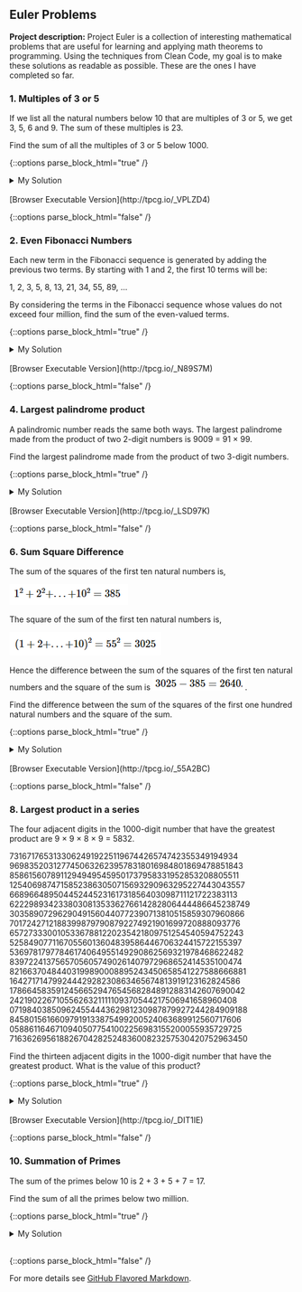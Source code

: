 ## Euler Problems

**Project description:** Project Euler is a collection of interesting mathematical problems that are useful for learning and applying math theorems to programming. Using the techniques from Clean Code, my goal is to make these solutions as readable as possible. These are the ones I have completed so far.

### 1. Multiples of 3 or 5

If we list all the natural numbers below 10 that are multiples of 3 or 5, we get 3, 5, 6 and 9. The sum of these multiples is 23.

Find the sum of all the multiples of 3 or 5 below 1000.

{::options parse_block_html="true" /}

<details><summary markdown="span">My Solution</summary>
```python
total = 0
for potential_multiple in range(1000):
  if(potential_multiple % 3 == 0 or potential_multiple % 5 == 0):
    total += potential_multiple
print(total)
```
</details>
<br/>
[Browser Executable Version](http://tpcg.io/_VPLZD4)

{::options parse_block_html="false" /}



### 2. Even Fibonacci Numbers

Each new term in the Fibonacci sequence is generated by adding the previous two terms. By starting with 1 and 2, the first 10 terms will be:

1, 2, 3, 5, 8, 13, 21, 34, 55, 89, ...

By considering the terms in the Fibonacci sequence whose values do not exceed four million, find the sum of the even-valued terms.

{::options parse_block_html="true" /}

<details><summary markdown="span">My Solution</summary>
```python
first_term = 1
second_term = 2
total = 2

while(first_term < 4e6 and second_term < 4e6):
  first_term += second_term
  if first_term % 2 == 0:
    total += first_term
  second_term += first_term
  if second_term % 2 == 0:
    total += second_term
print(total)
```
</details>
<br/>
[Browser Executable Version](http://tpcg.io/_0YXYWY)

{::options parse_block_html="false" /}

### 3. Largest Prime Factor

The prime factors of 13195 are 5, 7, 13 and 29.

What is the largest prime factor of the number 600851475143 ?

{::options parse_block_html="true" /}

<details><summary markdown="span">My Solution</summary>
```python
import math

def largest_prime_factor(factorable_number):
  prime_list = find_smaller_primes(factorable_number)
  for prime in reversed(prime_list):
    if factorable_number % prime == 0:
      return prime
  return "no prime factors."

def find_smaller_primes(upper_bound):
  primes = []
  while upper_bound % 2 == 0:
    primes.append(2)
    upper_bound //= 2

  divisor = 3
  while divisor * divisor <= upper_bound:
    if upper_bound % divisor == 0:
      primes.append(divisor)
      upper_bound //= divisor
    else:
      divisor += 2

  if upper_bound != 1: primes.append(upper_bound)
  return primes
  
print(largest_prime_factor(600851475143))
```
</details>
<br/>
[Browser Executable Version](http://tpcg.io/_N89S7M)

{::options parse_block_html="false" /}

### 4. Largest palindrome product

A palindromic number reads the same both ways. The largest palindrome made from the product of two 2-digit numbers is 9009 = 91 × 99.

Find the largest palindrome made from the product of two 3-digit numbers.

{::options parse_block_html="true" /}

<details><summary markdown="span">My Solution</summary>
```python
def largest_palindrome_product(number_of_digits):
  upper_bound = ""
  largest_palindrome = 0
  for each in range(0, number_of_digits):
    upper_bound += "9"
  upper_bound = int(upper_bound)
  while upper_bound ** 2 > largest_palindrome:
    for second_factor in reversed(range(1, upper_bound+1)):
      if is_palindrome(second_factor * upper_bound):
        largest_palindrome = max(largest_palindrome, second_factor * upper_bound)
        break
    upper_bound -= 1
  return largest_palindrome

def is_palindrome(potential_palindrome):
  letters = str(potential_palindrome)
  check_from_beginning = 0
  for check_from_end in reversed(letters):
    if check_from_end != letters[check_from_beginning]:
      return False
    check_from_beginning += 1
  return True

print(largest_palindrome_product(3))
```
</details>
<br/>
[Browser Executable Version](http://tpcg.io/_Q2GAZ7)

{::options parse_block_html="false" /}

### 5. Smallest Multiple

2520 is the smallest number that can be divided by each of the numbers from 1 to 10 without any remainder.

What is the smallest positive number that is evenly divisible by all of the numbers from 1 to 20?

{::options parse_block_html="true" /}

<details><summary markdown="span">My Solution</summary>
```python
def least_common_multiple(upper_bound):
  possible_factors_remaining = [each for each in range(2, upper_bound+1)]
  primes_and_powers = {}
  
  while possible_factors_remaining:
    prime_factor = possible_factors_remaining[0]
    primes_and_powers[prime_factor] = 1
    primes_and_powers = find_nonprime_factors(primes_and_powers, prime_factor, upper_bound)
    possible_factors_remaining = remove_multiples(possible_factors_remaining, prime_factor)
  
  total = 1
  for factor, exponent in primes_and_powers.items():
    total *= factor ** exponent
  return total

def find_nonprime_factors(primes_and_powers, prime_factor, upper_bound):
    power = 2
    while prime_factor ** power < upper_bound:
      primes_and_powers[prime_factor] = primes_and_powers.get(prime_factor) + 1
      power += 1
    return primes_and_powers
  
def remove_multiples(possible_factors_remaining, prime_factor):
    for multiple in possible_factors_remaining:
      if multiple % prime_factor == 0:
        possible_factors_remaining.remove(multiple)
    return possible_factors_remaining
  

print(least_common_multiple(20))
```
</details>
<br/>
[Browser Executable Version](http://tpcg.io/_LSD97K)

{::options parse_block_html="false" /}

### 6. Sum Square Difference

The sum of the squares of the first ten natural numbers is,

<img src="images/sum_square1.PNG?raw=true"/>

The square of the sum of the first ten natural numbers is,

<img src="images/sum_square2.PNG?raw=true"/>

Hence the difference between the sum of the squares of the first ten natural numbers and the square of the sum is
<img src="images/sum_square3.PNG?raw=true"/>.

Find the difference between the sum of the squares of the first one hundred natural numbers and the square of the sum.

{::options parse_block_html="true" /}

<details><summary markdown="span">My Solution</summary>
```python
def square_of_sum(upper_bound):
    sum_to_be_squared = 0
    for each in range(1, upper_bound+1):
        sum_to_be_squared += each
    return sum_to_be_squared ** 2
	
def sum_of_squares(upper_bound):
    sum_of_squares = 0
    for each in range(1, upper_bound+1):
        sum_of_squares += each ** 2
    return sum_of_squares

print(square_of_sum(100) - sum_of_squares(100))
```
</details>
<br/>
[Browser Executable Version](http://tpcg.io/_KIMC2B)

{::options parse_block_html="false" /}

### 7. 10001st Prime

By listing the first six prime numbers: 2, 3, 5, 7, 11, and 13, we can see that the 6th prime is 13.

What is the 10 001st prime number?

{::options parse_block_html="true" /}

<details><summary markdown="span">My Solution</summary>
```python
import math


def is_prime(potential_prime):
  if (potential_prime == 1): return False
  if (potential_prime < 4): return True
  if (potential_prime % 2 == 0): return False
  if (potential_prime < 9): return True
  if (potential_prime % 3 == 0): return False
  max_prime_factor = math.floor(math.sqrt(potential_prime))
  prime_factor = 5
  while prime_factor <= max_prime_factor:
    if potential_prime % prime_factor == 0: return False
    if potential_prime % (prime_factor + 2) == 0: return False
    prime_factor += 6
  return True


def nth_prime(n):
  count = 1
  candidate = 1
  while (count < n):
    candidate = candidate + 2
    if (is_prime(candidate)): count += 1
  return candidate


print(nth_prime(10001))
```
</details>
<br/>
[Browser Executable Version](http://tpcg.io/_55A2BC)

{::options parse_block_html="false" /}

### 8. Largest product in a series

The four adjacent digits in the 1000-digit number that have the greatest product are 9 × 9 × 8 × 9 = 5832.

73167176531330624919225119674426574742355349194934
96983520312774506326239578318016984801869478851843
85861560789112949495459501737958331952853208805511
12540698747158523863050715693290963295227443043557
66896648950445244523161731856403098711121722383113
62229893423380308135336276614282806444486645238749
30358907296290491560440772390713810515859307960866
70172427121883998797908792274921901699720888093776
65727333001053367881220235421809751254540594752243
52584907711670556013604839586446706324415722155397
53697817977846174064955149290862569321978468622482
83972241375657056057490261407972968652414535100474
82166370484403199890008895243450658541227588666881
16427171479924442928230863465674813919123162824586
17866458359124566529476545682848912883142607690042
24219022671055626321111109370544217506941658960408
07198403850962455444362981230987879927244284909188
84580156166097919133875499200524063689912560717606
05886116467109405077541002256983155200055935729725
71636269561882670428252483600823257530420752963450

Find the thirteen adjacent digits in the 1000-digit number that have the greatest product. What is the value of this product?

{::options parse_block_html="true" /}

<details><summary markdown="span">My Solution</summary>
```python
import math

def product_finder(sequence_with_newlines, digits):
  if len(sequence_with_newlines) < digits: raise ValueError("Sequence is too short.")
  sequence = [int(every_number) for every_number in sequence_with_newlines if every_number != "\n"] 
  candidates = []
  for candidate_initialization in range(0, digits):
    candidates.append(sequence.pop(0))
  product = 1
  while(sequence):
    candidates.remove(candidates[0])
    candidates.append(sequence.pop(0))
    product = max(product, math.prod(candidates))
  return product

sequence = '''73167176531330624919225119674426574742355349194934
96983520312774506326239578318016984801869478851843
85861560789112949495459501737958331952853208805511
12540698747158523863050715693290963295227443043557
66896648950445244523161731856403098711121722383113
62229893423380308135336276614282806444486645238749
30358907296290491560440772390713810515859307960866
70172427121883998797908792274921901699720888093776
65727333001053367881220235421809751254540594752243
52584907711670556013604839586446706324415722155397
53697817977846174064955149290862569321978468622482
83972241375657056057490261407972968652414535100474
82166370484403199890008895243450658541227588666881
16427171479924442928230863465674813919123162824586
17866458359124566529476545682848912883142607690042
24219022671055626321111109370544217506941658960408
07198403850962455444362981230987879927244284909188
84580156166097919133875499200524063689912560717606
05886116467109405077541002256983155200055935729725
71636269561882670428252483600823257530420752963450'''

print(product_finder(sequence, 13))
```
</details>
<br/>
[Browser Executable Version](http://tpcg.io/_J5HTW2)

{::options parse_block_html="false" /}

### 9. Special Pythagorean Triplet

A Pythagorean triplet is a set of three natural numbers, a < b < c, for which,

a^2 + b^2 = c^2
For example, 32 + 42 = 9 + 16 = 25 = 52.

There exists exactly one Pythagorean triplet for which a + b + c = 1000.
Find the product abc.

{::options parse_block_html="true" /}

<details><summary markdown="span">My Solution</summary>
```python
import math

def pythagorean_triple_product(total):
  for m in reversed(range(1, int(math.sqrt(total))+1)):
    n = (total - 2*m**2) / (2*m)
    a,b,c = euclid_formula(m,n)
    if (a>0) & (b>0) & (c>0): return a*b*c
  return 0

def euclid_formula(m, n):
    if not ((m > n) & (n > 0)): return 0,0,0
    if int(n) != float(n): return 0,0,0
    if not ((m % 2 == 0) ^ (n % 2 == 0)): return 0,0,0
    
    a = m**2 - n**2
    b = 2*m*n
    c = m**2 + n**2
    return a,b,c

print(pythagorean_triple_product(1000))
```
</details>
<br/>
[Browser Executable Version](http://tpcg.io/_DIT1IE)

{::options parse_block_html="false" /}

### 10. Summation of Primes

The sum of the primes below 10 is 2 + 3 + 5 + 7 = 17.

Find the sum of all the primes below two million.

{::options parse_block_html="true" /}

<details><summary markdown="span">My Solution</summary>
```python
import math


def prime_sum(upper_bound):
  is_prime = [True] * upper_bound
  is_prime[0] = False
  is_prime[1] = False
  max_prime_factor = math.floor(math.sqrt(upper_bound))

  for prime in range(2, max_prime_factor + 1):
    multiple = prime * 2
    while multiple < upper_bound:
      is_prime[multiple] = False
      multiple += prime

  prime = []

  for confirmed_prime in range(upper_bound):
    if is_prime[confirmed_prime] == True:
      prime.append(confirmed_prime)

  return sum(prime)


print(prime_sum(2000000))
```
</details>
<br/>
[Browser Executable Version](http://tpcg.io/_DZJN83)

{::options parse_block_html="false" /}

### 11. Largest Product in a Grid

In the 20×20 grid below, four numbers along a diagonal line have been marked in red.
<img src="images/20x20grid.PNG?raw=true"/>

The product of these numbers is 26 × 63 × 78 × 14 = 1788696.

What is the greatest product of four adjacent numbers in the same direction (up, down, left, right, or diagonally) in the 20×20 grid?

{::options parse_block_html="true" /}

<details><summary markdown="span">My Solution</summary>
```python
#still working on this one
#It should be the sequence reader from #8 and then feed in all the directions.
#Plus some more changes since the numbers in the sequence are 2-digit.
#Not bad at all.
import math

def main(grid, digits):
	array = grid.split("\n")
	print(array)
	print(len(array)) #confirmed 20
	#convert to 2D array
	#split into sequences, send to product_finder
	#return largest product


def product_finder(sequence_with_newlines, digits):
  if len(sequence_with_newlines) < digits: raise ValueError("Sequence is too short.")
  sequence = [int(every_number) for every_number in sequence_with_newlines if every_number != "\n"] 
  candidates = []
  for candidate_initialization in range(0, digits):
    candidates.append(sequence.pop(0))
  product = 1
  while(sequence):
    candidates.remove(candidates[0])
    candidates.append(sequence.pop(0))
    product = max(product, math.prod(candidates))
  return product

grid = '''08 02 22 97 38 15 00 40 00 75 04 05 07 78 52 12 50 77 91 08
49 49 99 40 17 81 18 57 60 87 17 40 98 43 69 48 04 56 62 00
81 49 31 73 55 79 14 29 93 71 40 67 53 88 30 03 49 13 36 65
52 70 95 23 04 60 11 42 69 24 68 56 01 32 56 71 37 02 36 91
22 31 16 71 51 67 63 89 41 92 36 54 22 40 40 28 66 33 13 80
24 47 32 60 99 03 45 02 44 75 33 53 78 36 84 20 35 17 12 50
32 98 81 28 64 23 67 10 26 38 40 67 59 54 70 66 18 38 64 70
67 26 20 68 02 62 12 20 95 63 94 39 63 08 40 91 66 49 94 21
24 55 58 05 66 73 99 26 97 17 78 78 96 83 14 88 34 89 63 72
21 36 23 09 75 00 76 44 20 45 35 14 00 61 33 97 34 31 33 95
78 17 53 28 22 75 31 67 15 94 03 80 04 62 16 14 09 53 56 92
16 39 05 42 96 35 31 47 55 58 88 24 00 17 54 24 36 29 85 57
86 56 00 48 35 71 89 07 05 44 44 37 44 60 21 58 51 54 17 58
19 80 81 68 05 94 47 69 28 73 92 13 86 52 17 77 04 89 55 40
04 52 08 83 97 35 99 16 07 97 57 32 16 26 26 79 33 27 98 66
88 36 68 87 57 62 20 72 03 46 33 67 46 55 12 32 63 93 53 69
04 42 16 73 38 25 39 11 24 94 72 18 08 46 29 32 40 62 76 36
20 69 36 41 72 30 23 88 34 62 99 69 82 67 59 85 74 04 36 16
20 73 35 29 78 31 90 01 74 31 49 71 48 86 81 16 23 57 05 54
01 70 54 71 83 51 54 69 16 92 33 48 61 43 52 01 89 19 67 48'''

print(main(grid, 4))
```
</details>
<br/>

{::options parse_block_html="false" /}

For more details see [GitHub Flavored Markdown](https://guides.github.com/features/mastering-markdown/).

